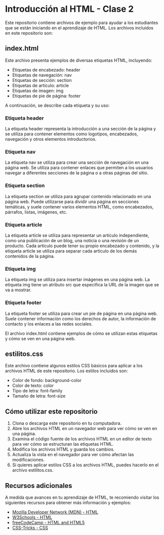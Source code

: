 # Introducción al HTML - Clase 2

Este repositorio contiene archivos de ejemplo para ayudar a los estudiantes que se están iniciando en el aprendizaje de HTML. Los archivos incluidos en este repositorio son:

## index.html

Este archivo presenta ejemplos de diversas etiquetas HTML, incluyendo:

- Etiquetas de encabezado: header
- Etiquetas de navegación: nav
- Etiquetas de sección: section
- Etiquetas de artículo: article
- Etiquetas de imagen: img
- Etiquetas de pie de página: footer

A continuación, se describe cada etiqueta y su uso:

### Etiqueta header

La etiqueta header representa la introducción a una sección de la página y se utiliza para contener elementos como logotipos, encabezados, navegación y otros elementos introductorios.

### Etiqueta nav

La etiqueta nav se utiliza para crear una sección de navegación en una página web. Se utiliza para contener enlaces que permiten a los usuarios navegar a diferentes secciones de la página o a otras páginas del sitio.

### Etiqueta section

La etiqueta section se utiliza para agrupar contenido relacionado en una página web. Puede utilizarse para dividir una página en secciones temáticas, y suele contener varios elementos HTML, como encabezados, párrafos, listas, imágenes, etc.

### Etiqueta article

La etiqueta article se utiliza para representar un artículo independiente, como una publicación de un blog, una noticia o una revisión de un producto. Cada artículo puede tener su propio encabezado y contenido, y la etiqueta article se utiliza para separar cada artículo de los demás contenidos de la página.

### Etiqueta img

La etiqueta img se utiliza para insertar imágenes en una página web. La etiqueta img tiene un atributo src que especifica la URL de la imagen que se va a mostrar.

### Etiqueta footer

La etiqueta footer se utiliza para crear un pie de página en una página web. Suele contener información como los derechos de autor, la información de contacto y los enlaces a las redes sociales.

El archivo index.html contiene ejemplos de cómo se utilizan estas etiquetas y cómo se ven en una página web.

## estilitos.css

Este archivo contiene algunos estilos CSS básicos para aplicar a los archivos HTML de este repositorio. Los estilos incluidos son:

- Color de fondo: background-color
- Color de texto: color
- Tipo de letra: font-family
- Tamaño de letra: font-size

## Cómo utilizar este repositorio

1. Clona o descarga este repositorio en tu computadora.
2. Abre los archivos HTML en un navegador web para ver cómo se ven en una página.
3. Examina el código fuente de los archivos HTML en un editor de texto para ver cómo se estructuran las etiquetas HTML.
4. Modifica los archivos HTML y guarda los cambios.
5. Actualiza la vista en el navegador para ver cómo afectan las modificaciones.
6. Si quieres aplicar estilos CSS a los archivos HTML, puedes hacerlo en el archivo estilitos.css.

## Recursos adicionales

A medida que avances en tu aprendizaje de HTML, te recomiendo visitar los siguientes recursos para obtener más información y ejemplos:

- [Mozilla Developer Network (MDN) - HTML](https://developer.mozilla.org/es/docs/Web/HTML)
- [W3Schools - HTML](https://www.w3schools.com/html/)
- [freeCodeCamp - HTML and HTML5](https://www.freecodecamp.org/learn/responsive-web-design/basic-html-and-html5/)
- [CSS-Tricks - CSS](https://css-tricks.com/)